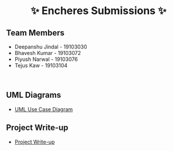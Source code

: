 <h1 align="center">✨ Encheres Submissions ✨</h1>

## Team Members
- Deepanshu Jindal - 19103030
- Bhavesh Kumar - 19103072
- Piyush Narwal - 19103076
- Tejus Kaw - 19103104
<br/>

## UML Diagrams
- [UML Use Case Diagram](https://github.com/Encheres/Encheres_Submissions/blob/main/UML_Diagrams/use_case_diagram_encheres.pdf)

## Project Write-up
- [Project Write-up](https://github.com/Encheres/Encheres_Submissions/blob/main/project_write-up.pdf)
